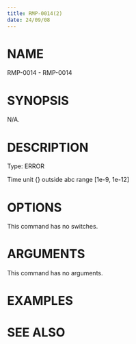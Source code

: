 ```yaml
---
title: RMP-0014(2)
date: 24/09/08
---
```


# NAME

RMP-0014 - RMP-0014

# SYNOPSIS

N/A.

# DESCRIPTION

Type: ERROR

Time unit {} outside abc range [1e-9, 1e-12]

# OPTIONS

This command has no switches.

# ARGUMENTS

This command has no arguments.

# EXAMPLES

# SEE ALSO
